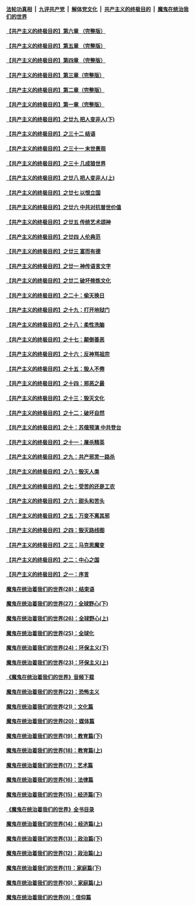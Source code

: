 ####  [法轮功真相](../../../../basic/blob/master/README.md?t=10241652) &nbsp;|&nbsp; [九评共产党](../../../../9ping.md/blob/master/README.md?t=10241652) &nbsp;|&nbsp; [解体党文化](../../../../jtdwh.md/blob/master/README.md?t=10241652)  &nbsp;|&nbsp; [共产主义的终极目的](../../../../gczydzjmd.md/blob/master/README.md?t=10241652) &nbsp;|&nbsp; [魔鬼在统治我们的世界](../../../../mgztzwmdsj.md/blob/master/README.md?t=10241652) 

#### [【共产主义的终极目的】第六章 （完整版）](../pages/nsc422/n11428913.md?t=10241652) 

#### [【共产主义的终极目的】第五章 （完整版）](../pages/nsc422/n11428912.md?t=10241652) 

#### [【共产主义的终极目的】第四章 （完整版）](../pages/nsc422/n11428907.md?t=10241652) 

#### [【共产主义的终极目的】第三章（完整版）](../pages/nsc422/n11428848.md?t=10241652) 

#### [【共产主义的终极目的】第二章（完整版）](../pages/nsc422/n11428831.md?t=10241652) 

#### [【共产主义的终极目的】第一章（完整版）](../pages/nsc422/n11417651.md?t=10241652) 

#### [【共产主义的终极目的】之廿九 把人变非人(下)](../pages/nsc422/n11344140.md?t=10241652) 

#### [【共产主义的终极目的】之三十二 结语](../pages/nsc422/n11360535.md?t=10241652) 

#### [【共产主义的终极目的】之三十一 末世景观](../pages/nsc422/n11351129.md?t=10241652) 

#### [【共产主义的终极目的】之三十 几成狼世界](../pages/nsc422/n11348280.md?t=10241652) 

#### [【共产主义的终极目的】之廿八 把人变非人(上)](../pages/nsc422/n11340492.md?t=10241652) 

#### [【共产主义的终极目的】之廿七 以恨立国](../pages/nsc422/n11336944.md?t=10241652) 

#### [【共产主义的终极目的】之廿六 中共对抗普世价值](../pages/nsc422/n11324785.md?t=10241652) 

#### [【共产主义的终极目的】之廿五 传统艺术颂神](../pages/nsc422/n11296396.md?t=10241652) 

#### [【共产主义的终极目的】之廿四 人伦典范](../pages/nsc422/n11296397.md?t=10241652) 

#### [【共产主义的终极目的】之廿三 富而有德](../pages/nsc422/n11283598.md?t=10241652) 

#### [【共产主义的终极目的】之廿一 神传语言文字](../pages/nsc422/n11263265.md?t=10241652) 

#### [【共产主义的终极目的】之廿二 破坏修炼文化](../pages/nsc422/n11245728.md?t=10241652) 

#### [【共产主义的终极目的】之二十：偷天换日](../pages/nsc422/n11238846.md?t=10241652) 

#### [【共产主义的终极目的】之十九：打开地狱门](../pages/nsc422/n11206376.md?t=10241652) 

#### [【共产主义的终极目的】之十八：柔性洗脑](../pages/nsc422/n11199994.md?t=10241652) 

#### [【共产主义的终极目的】之十七：颠倒善恶](../pages/nsc422/n11179782.md?t=10241652) 

#### [【共产主义的终极目的】之十六：反神骂祖宗](../pages/nsc422/n11166798.md?t=10241652) 

#### [【共产主义的终极目的】之十五：毁人不倦](../pages/nsc422/n11166792.md?t=10241652) 

#### [【共产主义的终极目的】之十四：邪恶之最](../pages/nsc422/n11150249.md?t=10241652) 

#### [【共产主义的终极目的】之十三：毁灭文化](../pages/nsc422/n11135227.md?t=10241652) 

#### [【共产主义的终极目的】之十二：破坏自然](../pages/nsc422/n11135214.md?t=10241652) 

#### [【共产主义的终极目的】之十：苏俄预演 中共登台](../pages/nsc422/n11118424.md?t=10241652) 

#### [【共产主义的终极目的】之十一：屠杀精英](../pages/nsc422/n11118442.md?t=10241652) 

#### [【共产主义的终极目的】之九：共产邪灵一路杀](../pages/nsc422/n11114139.md?t=10241652) 

#### [【共产主义的终极目的】之八：毁灭人类](../pages/nsc422/n11108503.md?t=10241652) 

#### [【共产主义的终极目的】之七：受苦的还是工农](../pages/nsc422/n11101809.md?t=10241652) 

#### [【共产主义的终极目的】之六：甜头和苦头](../pages/nsc422/n11096971.md?t=10241652) 

#### [【共产主义的终极目的】之五：万变不离其邪](../pages/nsc422/n11091285.md?t=10241652) 

#### [【共产主义的终极目的】之四：毁灭路线图](../pages/nsc422/n11086284.md?t=10241652) 

#### [【共产主义的终极目的】之三：马克思魔变](../pages/nsc422/n11061941.md?t=10241652) 

#### [【共产主义的终极目的】之二：中心之国](../pages/nsc422/n11047728.md?t=10241652) 

#### [【共产主义的终极目的】之一：序言](../pages/nsc422/n11086077.md?t=10241652) 

#### [魔鬼在统治着我们的世界(28)：结束语](../pages/nsc422/n10936246.md?t=10241652) 

#### [魔鬼在统治着我们的世界(27)：全球野心(下)](../pages/nsc422/n10928319.md?t=10241652) 

#### [魔鬼在统治着我们的世界(26)：全球野心(上)](../pages/nsc422/n10900318.md?t=10241652) 

#### [魔鬼在统治着我们的世界(25)：全球化](../pages/nsc422/n10788205.md?t=10241652) 

#### [魔鬼在统治着我们的世界(24)：环保主义(下)](../pages/nsc422/n10695307.md?t=10241652) 

#### [魔鬼在统治着我们的世界(23)：环保主义(上)](../pages/nsc422/n10688613.md?t=10241652) 

#### [《魔鬼在统治着我们的世界》音频下载](../pages/nsc422/n10635553.md?t=10241652) 

#### [魔鬼在统治着我们的世界(22)：恐怖主义](../pages/nsc422/n10614727.md?t=10241652) 

#### [魔鬼在统治着我们的世界(21)：文化篇](../pages/nsc422/n10597706.md?t=10241652) 

#### [魔鬼在统治着我们的世界(20)：媒体篇](../pages/nsc422/n10586579.md?t=10241652) 

#### [魔鬼在统治着我们的世界(19)：教育篇(下)](../pages/nsc422/n10564808.md?t=10241652) 

#### [魔鬼在统治着我们的世界(18)：教育篇(上)](../pages/nsc422/n10526970.md?t=10241652) 

#### [魔鬼在统治着我们的世界(17)：艺术篇](../pages/nsc422/n10499093.md?t=10241652) 

#### [魔鬼在统治着我们的世界(16)：法律篇](../pages/nsc422/n10485969.md?t=10241652) 

#### [魔鬼在统治着我们的世界(15)：经济篇(下)](../pages/nsc422/n10469975.md?t=10241652) 

#### [《魔鬼在统治着我们的世界》全书目录](../pages/nsc422/n10464261.md?t=10241652) 

#### [魔鬼在统治着我们的世界(14)：经济篇(上)](../pages/nsc422/n10457370.md?t=10241652) 

#### [魔鬼在统治着我们的世界(13)：政治篇(下)](../pages/nsc422/n10448270.md?t=10241652) 

#### [魔鬼在统治着我们的世界(12)：政治篇(上)](../pages/nsc422/n10444576.md?t=10241652) 

#### [魔鬼在统治着我们的世界(11)：家庭篇(下)](../pages/nsc422/n10440961.md?t=10241652) 

#### [魔鬼在统治着我们的世界(10)：家庭篇(上)](../pages/nsc422/n10435448.md?t=10241652) 

#### [魔鬼在统治着我们的世界(9)：信仰篇](../pages/nsc422/n10432159.md?t=10241652) 

